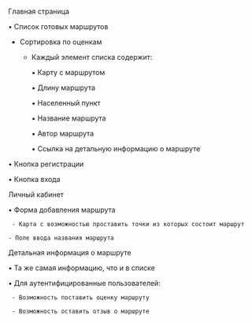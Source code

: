 Главная страница

• Список готовых маршрутов
     
  - Сортировка по оценкам
     - Каждый элемент списка содержит:
          
          ▪️ Карту с маршрутом
          
          ▪️ Длину маршрута
        
        ▪️ Населенный пункт
        
        ▪️ Название маршрута
        
        ▪️ Автор маршрута
        
        ▪️ Ссылка на детальную информацию о маршруте
 
 • Кнопка регистрации

• Кнопка входа



Личный кабинет
 
 • Форма добавления маршрута
     
     - Карта с возможностью проставить точки из которых состоит маршрут
    
    - Поле ввода названия маршрута



Детальная информация о маршруте

• Та же самая информацию, что и в списке
 
 • Для аутентифицированные пользователей:
     
     - Возможность поставить оценку маршруту
     
     - Возможность оставить отзыв о маршруте
